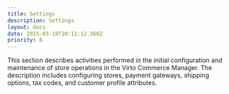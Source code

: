 ```yaml
---
title: Settings
description: Settings
layout: docs
date: 2015-03-18T20:11:12.560Z
priority: 6
---
```

This section describes activities performed in the initial configuration and maintenance of store operations in the Virto Commerce Manager. The description includes configuring stores, payment gateways, shipping options, tax codes, and customer profile attributes.